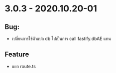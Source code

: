 # 3.0.3 - 2020.10.20-01

## Bug:
  - เปลี่ยนการใช้ตัวแปล db ไปเป็นการ call fastify.dbAE แทน

## Feature
  - แยก route.ts


